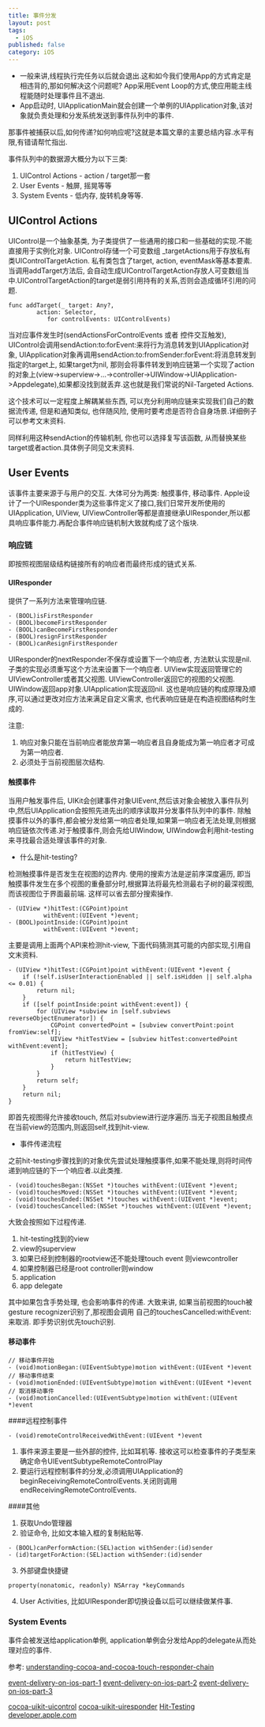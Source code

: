 ```yaml
---
title: 事件分发
layout: post
tags:
  - iOS
published: false
category: iOS
---
```

* 一般来讲,线程执行完任务以后就会退出.这和如今我们使用App的方式肯定是相违背的,那如何解决这个问题呢? App采用Event Loop的方式,使应用能主线程能随时处理事件且不退出.
* App启动时, UIApplicationMain就会创建一个单例的UIApplication对象,该对象就负责处理和分发系统发送到事件队列中的事件.

那事件被捕获以后,如何传递?如何响应呢?这就是本篇文章的主要总结内容.水平有限,有错请帮忙指出.

事件队列中的数据源大概分为以下三类:
1. UIControl Actions - action / target那一套
2. User Events - 触屏, 摇晃等等
3. System Events - 低内存, 旋转机身等等.

## UIControl Actions

UIControl是一个抽象基类, 为子类提供了一些通用的接口和一些基础的实现.不能直接用于实例化对象.
UIControl存储一个可变数组 _targetActions用于存放私有类UIControlTargetAction. 私有类包含了target, action, eventMask等基本要素. 当调用addTarget方法后, 会自动生成UIControlTargetAction存放人可变数组当中.UIControlTargetAction的target是弱引用持有的关系,否则会造成循环引用的问题.
```
func addTarget(_ target: Any?, 
        action: Selector, 
           for controlEvents: UIControlEvents)
```
当对应事件发生时(sendActionsForControlEvents 或者 控件交互触发), UIControl会调用sendAction:to:forEvent:来将行为消息转发到UIApplication对象, UIApplication对象再调用sendAction:to:fromSender:forEvent:将消息转发到指定的target上, 如果target为nil, 那则会将事件转发到响应链第一个实现了action的对象上(view->superview->...->controller->UIWindow->UIApplication->Appdelegate),如果都没找到就丢弃.这也就是我们常说的Nil-Targeted Actions.

这个技术可以一定程度上解耦某些东西, 可以充分利用响应链来实现我们自己的数据流传递, 但是和通知类似, 也伴随风险, 使用时要考虑是否符合自身场景.详细例子可以参考文末资料.

同样利用这种sendAction的传输机制, 你也可以选择复写该函数, 从而替换某些target或者action.具体例子同见文末资料.

## User Events

该事件主要来源于与用户的交互. 大体可分为两类: 触摸事件, 移动事件. 
Apple设计了一个UIResponder类为这些事件定义了接口,我们日常开发所使用的UIApplication, UIView, UIViewController等都是直接继承UIResponder,所以都具响应事件能力.再配合事件响应链机制大致就构成了这个版块.


### 响应链

即按照视图层级结构链接所有的响应者而最终形成的链式关系.

#### UIResponder
提供了一系列方法来管理响应链. 
```
- (BOOL)isFirstResponder
- (BOOL)becomeFirstResponder
- (BOOL)canBecomeFirstResponder
- (BOOL)resignFirstResponder
- (BOOL)canResignFirstResponder
```
UIResponder的nextResponder不保存或设置下一个响应者, 方法默认实现是nil. 子类的实现必须重写这个方法来设置下一个响应者. UIView实现返回管理它的UIViewController或者其父视图. UIViewController返回它的视图的父视图. UIWindow返回app对象.UIApplication实现返回nil.
这也是响应链的构成原理及顺序,可以通过更改对应方法来满足自定义需求, 也代表响应链是在构造视图结构时生成的.

注意:
1. 响应对象只能在当前响应者能放弃第一响应者且自身能成为第一响应者才可成为第一响应者.
2. 必须处于当前视图层次结构.

#### 触摸事件
当用户触发事件后, UIKit会创建事件对象UIEvent,然后该对象会被放入事件队列中,然后UIApplication会按照先进先出的顺序读取并分发事件队列中的事件.
除触摸事件以外的事件,都会被分发给第一响应者处理,如果第一响应者无法处理,则根据响应链依次传递.对于触摸事件,则会先给UIWindow, UIWindow会利用hit-testing来寻找最合适处理该事件的对象.

* 什么是hit-testing?

检测触摸事件是否发生在视图的边界内.
使用的搜索方法是逆前序深度遍历, 即当触摸事件发生在多个视图的重叠部分时,根据算法将最先检测最右子树的最深视图,而该视图位于界面最前端. 这样可以省去部分搜索操作.

```
- (UIView *)hitTest:(CGPoint)point 
          withEvent:(UIEvent *)event;
- (BOOL)pointInside:(CGPoint)point 
          withEvent:(UIEvent *)event;
```
主要是调用上面两个API来检测hit-view, 下面代码猜测其可能的内部实现,引用自文末资料.
```
- (UIView *)hitTest:(CGPoint)point withEvent:(UIEvent *)event {
    if (!self.isUserInteractionEnabled || self.isHidden || self.alpha <= 0.01) {
        return nil;
    }
    if ([self pointInside:point withEvent:event]) {
        for (UIView *subview in [self.subviews reverseObjectEnumerator]) {
            CGPoint convertedPoint = [subview convertPoint:point fromView:self];
            UIView *hitTestView = [subview hitTest:convertedPoint withEvent:event];
            if (hitTestView) {
                return hitTestView;
            }
        }
        return self;
    }
    return nil;
}
```
即首先视图得允许接收touch, 然后对subview进行逆序遍历.当无子视图且触摸点在当前view的范围内,则返回self,找到hit-view.

* 事件传递流程

之前hit-testing步骤找到的对象优先尝试处理触摸事件,如果不能处理,则将时间传递到响应链的下一个响应者.以此类推.

```
- (void)touchesBegan:(NSSet *)touches withEvent:(UIEvent *)event;
- (void)touchesMoved:(NSSet *)touches withEvent:(UIEvent *)event;
- (void)touchesEnded:(NSSet *)touches withEvent:(UIEvent *)event;
- (void)touchesCancelled:(NSSet *)touches withEvent:(UIEvent *)event;
```
大致会按照如下过程传递.
1. hit-testing找到的view
2. view的superview
3. 如果已经到控制器的rootview还不能处理touch event 则viewcontroller
4. 如果控制器已经是root controller则window
5. application
6. app delegate

其中如果包含手势处理, 也会影响事件的传递.
大致来讲, 如果当前视图的touch被gesture recognizer识别了,那视图会调用
自己的touchesCancelled:withEvent:来取消. 即手势识别优先touch识别.

#### 移动事件
```
// 移动事件开始
- (void)motionBegan:(UIEventSubtype)motion withEvent:(UIEvent *)event
// 移动事件结束
- (void)motionEnded:(UIEventSubtype)motion withEvent:(UIEvent *)event
// 取消移动事件
- (void)motionCancelled:(UIEventSubtype)motion withEvent:(UIEvent *)event
```


####远程控制事件
```
- (void)remoteControlReceivedWithEvent:(UIEvent *)event
```
1. 事件来源主要是一些外部的控件, 比如耳机等. 接收这可以检查事件的子类型来确定命令UIEventSubtypeRemoteControlPlay
2. 要运行远程控制事件的分发,必须调用UIApplication的beginReceivingRemoteControlEvents.关闭则调用endReceivingRemoteControlEvents.


####其他
1. 获取Undo管理器 
2. 验证命令, 比如文本输入框的复制粘贴等.
```
- (BOOL)canPerformAction:(SEL)action withSender:(id)sender
- (id)targetForAction:(SEL)action withSender:(id)sender
```
3. 外部键盘快捷键
```
property(nonatomic, readonly) NSArray *keyCommands
```
4. User Activities, 比如UIResponder即切换设备以后可以继续做某件事.

###  System Events

事件会被发送给application单例, application单例会分发给App的delegate从而处理对应的事件.

参考:
[understanding-cocoa-and-cocoa-touch-responder-chain](https://medium.com/ios-os-x-development/understanding-cocoa-and-cocoa-touch-responder-chain-12fe558ebe97)

[event-delivery-on-ios-part-1](https://medium.com/bpxl-craft/event-delivery-on-ios-part-1-8e68b3a3f423)
[event-delivery-on-ios-part-2](https://medium.com/bpxl-craft/event-delivery-on-ios-part-2-13f6246a88b5)
[event-delivery-on-ios-part-3](https://medium.com/bpxl-craft/event-delivery-on-ios-part-3-14463fba84b4)

[cocoa-uikit-uicontrol](http://southpeak.github.io/2015/12/13/cocoa-uikit-uicontrol/)
[cocoa-uikit-uiresponder](http://southpeak.github.io/2015/03/07/cocoa-uikit-uiresponder/)
[Hit-Testing](https://zhongwuzw.github.io/2016/09/12/iOS%E4%BA%8B%E4%BB%B6%E5%A4%84%E7%90%86%E4%B9%8BHit-Testing/)
[developer.apple.com](https://developer.apple.com/documentation/uikit/uicontrol)